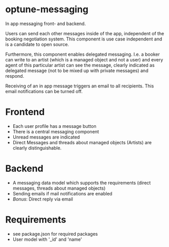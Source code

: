 # optune-messaging

In app messaging front- and backend.

Users can send each other messages inside of the app, independent of the booking negotiation system. This component is use case independent and is a candidate to open source.

Furthermore, this component enables delegated messaging. I.e. a booker can write to an artist (which is a managed object and not a user) and every agent of this particular artist can see the message, clearly indicated as delegated message (not to be mixed up with private messages) and respond.

Receiving of an in app message triggers an email to all recipients. This email notifications can be turned off.

# Frontend
* Each user profile has a message button
* There is a central messaging component
* Unread messages are indicated
* Direct Messages and threads about managed objects (Artists) are clearly distinguishable.

# Backend
* A messaging data model which supports the requirements (direct messages, threads about managed objects)
* Sending emails if mail notifications are enabled
* _Bonus_: Direct reply via email

# Requirements
* see package.json for required packages
* User model with '_id' and 'name'
